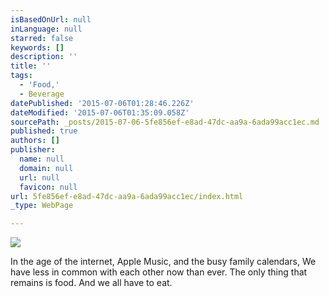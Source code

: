 ```yaml
---
isBasedOnUrl: null
inLanguage: null
starred: false
keywords: []
description: ''
title: ''
tags:
  - 'Food,'
  - Beverage
datePublished: '2015-07-06T01:28:46.226Z'
dateModified: '2015-07-06T01:35:09.058Z'
sourcePath: _posts/2015-07-06-5fe856ef-e8ad-47dc-aa9a-6ada99acc1ec.md
published: true
authors: []
publisher:
  name: null
  domain: null
  url: null
  favicon: null
url: 5fe856ef-e8ad-47dc-aa9a-6ada99acc1ec/index.html
_type: WebPage

---
```

![](https://the-grid-user-content.s3-us-west-2.amazonaws.com/e1e9b2f3-024e-48c4-9ada-5ef48285eaad.jpg)

In the age of the internet, Apple Music, and the busy family calendars, We have less in common with each other now than ever. The only thing that remains is food. And we all have to eat.